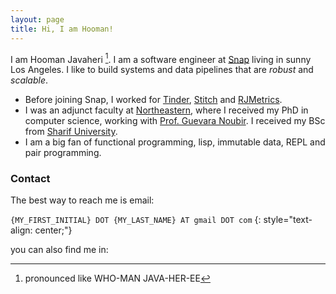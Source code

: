 ```yaml
---
layout: page
title: Hi, I am Hooman!
---
```


I am Hooman Javaheri [^1]. I am a software engineer at [Snap](https://www.snap.com/en-US/)
living in sunny Los Angeles. I like to build systems and data pipelines that are _robust_ and _scalable_.

- Before joining Snap, I worked for [Tinder](https://www.gotinder.com/), [Stitch](https://www.stitchdata.com/) and [RJMetrics](http://www.rjmetrics.com).
- I was an adjunct faculty at [Northeastern](http://www.ccis.northeastern.edu/), where I received my PhD in computer science, working with [Prof. Guevara Noubir](http://ccis.northeastern.edu/home/noubir). I received my BSc from [Sharif University](http://www.en.sharif.edu/).
- I am a big fan of functional programming, lisp, immutable data, REPL and pair programming.

### Contact
The best way to reach me is email:

`{MY_FIRST_INITIAL} DOT {MY_LAST_NAME} AT gmail DOT com`
{: style="text-align: center;"}

you can also find me in:

<div align="center">
  <a href="https://snapchat.com/add/hjavaheri" style="border: 0px">
    <div class="snapchat"> </div>
  </a>
  <a href="https://github.com/namooh" style="border: 0px">
    <div class="github"> </div>
  </a>
  <a href="https://linkedin.com/in/hjavaheri" style="border: 0px;">
    <div class="linkedin"> </div>
  </a>
  <a href="https://twitter.com/namooh" style="border: 0px;">
    <div class="twitter"> </div>
  </a>
  <a href="https://www.instagram.com/namooh/" style="border: 0px;">
    <div class="instagram"> </div>
  </a>
</div>


[^1]: pronounced like WHO-MAN JAVA-HER-EE
